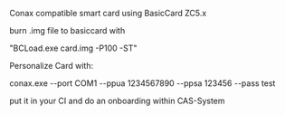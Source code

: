 Conax compatible smart card using BasicCard ZC5.x

burn .img file to basiccard with 

"BCLoad.exe card.img -P100 -ST"

Personalize Card with:

conax.exe --port COM1 --ppua 1234567890 --ppsa 123456 --pass test

put it in your CI and do an onboarding within CAS-System 